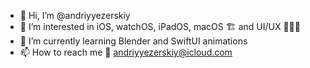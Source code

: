 - 👋 Hi, I’m @andriyyezerskiy
- 👀 I’m interested in iOS, watchOS, iPadOS, macOS 🏗️ and UI/UX 👨🏻‍🎨
- 🌱 I’m currently learning Blender and SwiftUI animations
- 📫 How to reach me 📧 andriyyezerskiy@icloud.com

<!---
andriyyezerskiy/andriyyezerskiy is a ✨ special ✨ repository because its `README.md` (this file) appears on your GitHub profile.
You can click the Preview link to take a look at your changes.
--->

